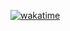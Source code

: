 [![wakatime](https://wakatime.com/badge/user/018cea35-93f1-46ec-8967-f09342ad8d58/project/018cea37-05f7-430d-9cbb-148e1afd28ad.svg)](https://wakatime.com/badge/user/018cea35-93f1-46ec-8967-f09342ad8d58/project/018cea37-05f7-430d-9cbb-148e1afd28ad)
